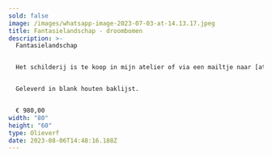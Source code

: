 ```yaml
---
sold: false
image: /images/whatsapp-image-2023-07-03-at-14.13.17.jpeg
title: Fantasielandschap - droombomen
description: >-
  Fantasielandschap 


  Het schilderij is te koop in mijn atelier of via een mailtje naar [atelierdegroet@gmail.com](mailto:atelierdegroet@gmail.com)


  Geleverd in blank houten baklijst.


  € ﻿980,00
width: "80"
height: "60"
type: Olieverf
date: 2023-08-06T14:48:16.188Z
---
```

